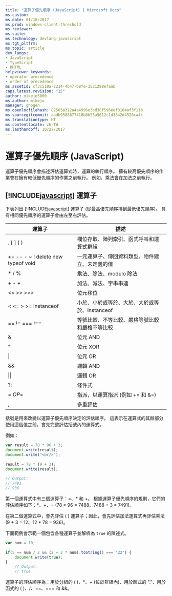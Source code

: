 ```yaml
---
title: "運算子優先順序 (JavaScript) | Microsoft Docs"
ms.custom: 
ms.date: 01/18/2017
ms.prod: windows-client-threshold
ms.reviewer: 
ms.suite: 
ms.technology: devlang-javascript
ms.tgt_pltfrm: 
ms.topic: article
dev_langs:
- JavaScript
- TypeScript
- DHTML
helpviewer_keywords:
- operator precedence
- order of precedence
ms.assetid: cf3c510a-2214-4b47-b8fe-3521298efaab
caps.latest.revision: "15"
author: mikejo5000
ms.author: mikejo
manager: ghogen
ms.openlocfilehash: 82503a312a4a4996e3bd38f596eef3104af3f11b
ms.sourcegitcommit: aadb9588877418b8b55a5612c1d3842d4520ca4c
ms.translationtype: HT
ms.contentlocale: zh-TW
ms.lasthandoff: 10/27/2017
---
```

# <a name="operator-precedence-javascript"></a>運算子優先順序 (JavaScript)
運算子優先順序會描述評估運算式時，運算的執行順序。 擁有較高優先順序的作業會在擁有較低優先順序的作業之前執行。 例如，乘法會在加法之前執行。  
  
## <a name="includejavascriptjavascriptincludesjavascript-mdmd-operators"></a>[!INCLUDE[javascript](../javascript/includes/javascript-md.md)] 運算子  
 下表列出 [!INCLUDE[javascript](../javascript/includes/javascript-md.md)] 運算子 (從最高優先順序排到最低優先順序)。 具有相同優先順序的運算子會由左至右評估。  
  
|運算子|描述|  
|--------------|-----------------|  
|. [ ] ( )|欄位存取、陣列索引、函式呼叫和運算式群組|  
|++ -- - ~ ! delete new typeof void|一元運算子、傳回資料類型、物件建立、未定義的值|  
|* / %|乘法、除法、modulo 除法|  
|+ - +|加法、減法、字串串連|  
|<\< >> >>>|位元移位|  
|< \<= > >= instanceof|小於、小於或等於、大於、大於或等於、instanceof|  
|== != === !==|等號比較、不等比較、嚴格等號比較和嚴格不等比較|  
|&|位元 AND|  
|^|位元 XOR|  
|&#124;|位元 OR|  
|&&|邏輯 AND|  
|&#124;&#124;|邏輯 OR|  
|?:|條件式|  
|= *OP*=|指派，以運算指派 (例如 += 和 &=)|  
|,|多重評估|  
  
 括號是用來改變以運算子優先順序決定的評估順序。 這表示在運算式的其餘部分使用這個值之前，會先完整評估括號內的運算式。  
  
 例如：  
  
```JavaScript  
var result = 78 * 96 + 3;  
document.write(result);  
document.write("<br/>");  
  
result = 78 * (9 + 3);  
document.write(result);  
  
// Output:  
// 7491  
// 936  
```  
  
 第一個運算式中有三個運算子：=、* 和 +。 根據運算子優先順序的規則，它們的評估順序如下：\*、+、= (78 \* 96 = 7488、7488 + 3 = 7491)。  
  
 在第二個運算式中，會先評估 ( ) 運算子；因此，會先評估加法運算式再評估乘法 (9 + 3 = 12、12 * 78 = 936)。  
  
 下面範例會示範一個包含各種運算子並解析為 `true` 的陳述式。  
  
```JavaScript  
var num = 10;  
  
if(5 == num / 2 && (2 + 2 * num).toString() === "22") {  
    document.write(true);  
}  
    // Output:  
    // true  
```  
  
 運算子的評估順序為：用於分組的 ( )、*、+ (位於群組內)、用於函式的 "."、用於函式的 ( )、/、==、=== 和 &&。